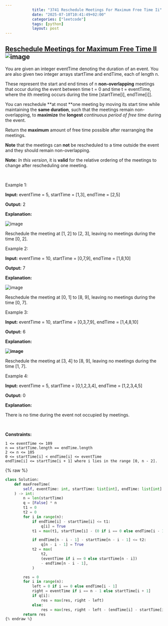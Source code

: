 ```yaml
---
            title: "3741 Reschedule Meetings For Maximum Free Time Ii"
            date: "2025-07-10T10:41:49+02:00"
            categories: ["leetcode"]
            tags: [python]
            layout: post
---
```

            
## [Reschedule Meetings for Maximum Free Time II](https://leetcode.com/problems/reschedule-meetings-for-maximum-free-time-ii) ![image](https://img.shields.io/badge/Difficulty-Medium-orange)

You are given an integer eventTime denoting the duration of an event. You are also given two integer arrays startTime and endTime, each of length n.

These represent the start and end times of n **non-overlapping** meetings that occur during the event between time t = 0 and time t = eventTime, where the ith meeting occurs during the time [startTime[i], endTime[i]].

You can reschedule **at most **one meeting by moving its start time while maintaining the **same duration**, such that the meetings remain non-overlapping, to **maximize** the **longest** *continuous period of free time* during the event.

Return the **maximum** amount of free time possible after rearranging the meetings.

**Note** that the meetings can **not** be rescheduled to a time outside the event and they should remain non-overlapping.

**Note:** *In this version*, it is **valid** for the relative ordering of the meetings to change after rescheduling one meeting.

 

Example 1:

**Input:** eventTime = 5, startTime = [1,3], endTime = [2,5]

**Output:** 2

**Explanation:**

![image](https://assets.leetcode.com/uploads/2024/12/22/example0_rescheduled.png)

Reschedule the meeting at [1, 2] to [2, 3], leaving no meetings during the time [0, 2].

Example 2:

**Input:** eventTime = 10, startTime = [0,7,9], endTime = [1,8,10]

**Output:** 7

**Explanation:**

![image](https://assets.leetcode.com/uploads/2024/12/22/rescheduled_example0.png)

Reschedule the meeting at [0, 1] to [8, 9], leaving no meetings during the time [0, 7].

Example 3:

**Input:** eventTime = 10, startTime = [0,3,7,9], endTime = [1,4,8,10]

**Output:** 6

**Explanation:**

**![image](https://assets.leetcode.com/uploads/2025/01/28/image3.png)**

Reschedule the meeting at [3, 4] to [8, 9], leaving no meetings during the time [1, 7].

Example 4:

**Input:** eventTime = 5, startTime = [0,1,2,3,4], endTime = [1,2,3,4,5]

**Output:** 0

**Explanation:**

There is no time during the event not occupied by meetings.

 

**Constraints:**

	1 <= eventTime <= 109
	n == startTime.length == endTime.length
	2 <= n <= 105
	0 <= startTime[i] < endTime[i] <= eventTime
	endTime[i] <= startTime[i + 1] where i lies in the range [0, n - 2].

{% raw %}
```python
class Solution:
    def maxFreeTime(
        self, eventTime: int, startTime: list[int], endTime: list[int]
    ) -> int:
        n = len(startTime)
        q = [False] * n
        t1 = 0
        t2 = 0
        for i in range(n):
            if endTime[i] - startTime[i] <= t1:
                q[i] = True
            t1 = max(t1, startTime[i] - (0 if i == 0 else endTime[i - 1]))

            if endTime[n - i - 1] - startTime[n - i - 1] <= t2:
                q[n - i - 1] = True
            t2 = max(
                t2,
                (eventTime if i == 0 else startTime[n - i])
                - endTime[n - i - 1],
            )

        res = 0
        for i in range(n):
            left = 0 if i == 0 else endTime[i - 1]
            right = eventTime if i == n - 1 else startTime[i + 1]
            if q[i]:
                res = max(res, right - left)
            else:
                res = max(res, right - left - (endTime[i] - startTime[i]))
        return res
{% endraw %}
